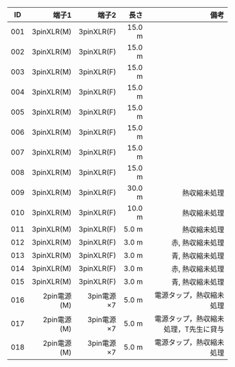 |ID|端子1|端子2|長さ|備考|
|:---:|----:|----:|----:|----:|
|001|3pinXLR(M)|3pinXLR(F)|15.0 m||
|002|3pinXLR(M)|3pinXLR(F)|15.0 m||
|003|3pinXLR(M)|3pinXLR(F)|15.0 m||
|004|3pinXLR(M)|3pinXLR(F)|15.0 m||
|005|3pinXLR(M)|3pinXLR(F)|15.0 m||
|006|3pinXLR(M)|3pinXLR(F)|15.0 m||
|007|3pinXLR(M)|3pinXLR(F)|15.0 m||
|008|3pinXLR(M)|3pinXLR(F)|15.0 m||
|009|3pinXLR(M)|3pinXLR(F)|30.0 m|熱収縮未処理|
|010|3pinXLR(M)|3pinXLR(F)|10.0 m|熱収縮未処理|
|011|3pinXLR(M)|3pinXLR(F)|5.0 m|熱収縮未処理|
|012|3pinXLR(M)|3pinXLR(F)|3.0 m|赤, 熱収縮未処理|
|013|3pinXLR(M)|3pinXLR(F)|3.0 m|青, 熱収縮未処理|
|014|3pinXLR(M)|3pinXLR(F)|3.0 m|赤, 熱収縮未処理|
|015|3pinXLR(M)|3pinXLR(F)|3.0 m|青, 熱収縮未処理|
|016|2pin電源(M)|3pin電源×7|5.0 m|電源タップ，熱収縮未処理|
|017|2pin電源(M)|3pin電源×7|5.0 m|電源タップ，熱収縮未処理，T先生に貸与|
|018|2pin電源(M)|3pin電源×7|5.0 m|電源タップ，熱収縮未処理|




